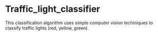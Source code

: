 # Traffic_light_classifier

This classification algorithm uses simple computer vision techiniques to classify traffic lights (red, yellow, green).
